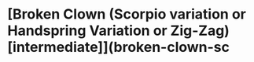 # \[Broken Clown (Scorpio variation or Handspring Variation or Zig-Zag) \[intermediate]]\(broken-clown-sc

